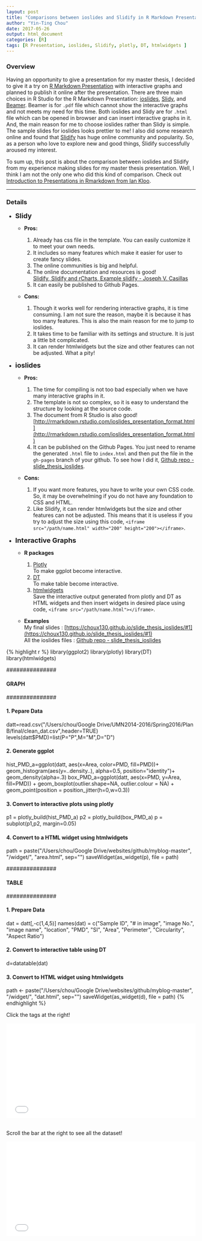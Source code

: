 ```yaml
---
layout: post
title: "Comparisons between ioslides and Slidify in R Markdown Presentation"
author: "Yin-Ting Chou"
date: 2017-05-26
output: html_document
categories: [R]
tags: [R Presentation, ioslides, Slidify, plotly, DT, htmlwidgets ]
---
```

### Overview
Having an opportunity to give a presentation for my master thesis, I decided to give it a try on [R Markdown Presentation](http://rmarkdown.rstudio.com/lesson-11.html) with interactive graphs and planned to publish it online after the presentation. There are three main choices in R Studio for the R Markdown Presentation: [ioslides](http://rmarkdown.rstudio.com/ioslides_presentation_format.html), [Slidy](http://rmarkdown.rstudio.com/slidy_presentation_format.html), and [Beamer](http://rmarkdown.rstudio.com/beamer_presentation_format.html). Beamer is for `.pdf` file which cannot show the interactive graphs and not meets my need for this time. Both ioslides and Slidy are for `.html` file which can be opened in browser and can insert interactive graphs in it. And, the main reason for me to choose ioslides rather than Slidy is simple. The sample slides for ioslides looks prettier to me! I also did some research online and found that [Slidify](http://slidify.org) has huge online community and popularity. So, as a person who love to explore new and good things, Slidify successfully aroused my interest.

To sum up, this post is about the comparison between ioslides and Slidify from my experience making slides for my master thesis presentation. Well, I think I am not the only one who did this kind of comparison. Check out [Introduction to Presentations in Rmarkdown from Ian Kloo](http://data-analytics.net/cep/Schedule_files/presentations_demo.html). 

***

### Details 
* **<font size="4">Slidy</font>** <br /> 
  * **Pros:**
    1. Already has css file in the template. You can easily customize it to meet your own needs.
    2. It includes so many features which make it easier for user to create fancy slides.
    3. The online communities is big and helpful.
    4. The online documentation and resources is good! <br /> [Slidify](http://slidify.org),[ Slidify and rCharts](http://slidify.github.io/dcmeetup/#1),[ Example slidify - Joseph V. Casillas](http://www.jvcasillas.com/slidify_tutorial/)
    5. It can easily be published to Github Pages.

  * **Cons:**
    1. Though it works well for rendering interactive graphs, it is time consuming. I am not sure the reason, maybe it is because it has too many features. This is also the main reason for me to jump to ioslides.
    2. It takes time to be familiar with its settings and structure. It is just a little bit complicated. 
    3. It can render htmlwidgets but the size and other features can not be adjusted. What a pity! 


* **<font size="4">ioslides</font>** <br /> 
  * **Pros:**
    1. The time for compiling is not too bad especially when we have many interactive graphs in it.
    2. The template is not so complex, so it is easy to understand the structure by looking at the source code.
    3. The document from R Studio is also good! [http://rmarkdown.rstudio.com/ioslides_presentation_format.html](http://rmarkdown.rstudio.com/ioslides_presentation_format.html)
    4. It can be published on the Github Pages. You just need to rename the generated `.html` file to `index.html` and then put the file in the `gh-pages` branch of your github. To see how I did it, [Github repo -  slide_thesis_ioslides](https://github.com/choux130/slide_thesis_ioslides).
    
  * **Cons:**
    1. If you want more features, you have to write your own CSS code. So, it may be overwhelming if you do not have any foundation to CSS and HTML.
    2. Like Slidify, it can render htmlwidgets but the size and other features can not be adjusted. This means that it is useless if you try to adjust the size using this code, `<iframe src="/path/name.html" width="200" height="200"></iframe>`.  
* **<font size="4">Interactive Graphs</font>** <br /> 
  * **R packages**
    1. [Plotly](https://plot.ly/ggplot2/) <br />
        To make ggplot become interactive. 
    2. [DT](https://rstudio.github.io/DT/) <br />
        To make table become interactive. 
    3. [htmlwidgets](http://www.htmlwidgets.org) <br />
        Save the interactive output generated from plotly and DT as HTML widgets and then insert widgets in desired place using code, `<iframe src="/path/name.html"></iframe>`.
  
  * **Examples** <br />
    My final slides : [https://choux130.github.io/slide_thesis_ioslides/#1](https://choux130.github.io/slide_thesis_ioslides/#1) <br />
    All the ioslides files : [Github repo -  slide_thesis_ioslides](https://github.com/choux130/slide_thesis_ioslides)
  

{% highlight r %}
library(ggplot2)
library(plotly)
library(DT)
library(htmlwidgets)

###############
#### GRAPH ####
###############

#### 1. Pepare Data ####
datt=read.csv("/Users/chou/Google Drive/UMN2014-2016/Spring2016/Plan B/final/clean_dat.csv",header=TRUE)
levels(datt$PMD)=list(P="P",M="M",D="D")

#### 2. Generate ggplot ####
hist_PMD_a=ggplot(datt, aes(x=Area, color=PMD, fill=PMD))+
  geom_histogram(aes(y=..density..), alpha=0.5,
                 position="identity")+
  geom_density(alpha=.3)
box_PMD_a=ggplot(datt, aes(x=PMD, y=Area, fill=PMD)) + 
  geom_boxplot(outlier.shape=NA, outlier.colour = NA) +
  geom_point(position = position_jitter(h=0,w=0.3))

#### 3. Convert to interactive plots using plotly ####
p1 = plotly_build(hist_PMD_a)
p2 = plotly_build(box_PMD_a)
p = subplot(p1,p2, margin=0.05) 

#### 4. Convert to a HTML widget using htmlwidgets ####
path = paste("/Users/chou/Google Drive/websites/github/myblog-master", "/widget/", "area.html", sep="")
saveWidget(as_widget(p), file = path)

###############
#### TABLE ####
###############

#### 1. Prepare Data ####
dat = datt[,-c(1,4,5)]
names(dat) = c("Sample ID", "# in image", "image No.", 
                "image name", "location", "PMD", "SI", 
                "Area", "Perimeter", "Circularity",
                "Aspect Ratio")

#### 2. Convert to interactive table using DT ####
d=datatable(dat)

#### 3. Convert to HTML widget using htmlwidgets ####
path <- paste("/Users/chou/Google Drive/websites/github/myblog-master", "/widget/", "dat.html", sep="")
saveWidget(as_widget(d), file = path)
{% endhighlight %}

Click the tags at the right! 
<div style='position: relative; width: 100%; height: 0px; padding-bottom: 50%;'>
  <iframe style='position: absolute; left: 0px; top: 0px; width: 100%; height: 100%' src="{{ site.baseurl }}/widget/area.html" frameborder="0" allowfullscreen="allowfullscreen" ></iframe>
</div>
<br />

Scroll the bar at the right to see all the dataset!
<div style='position: relative; width: 100%; height: 0px; padding-bottom: 50%;'>
  <iframe style='position: absolute; left: 0px; top: 0px; width: 100%; height: 100%' src="{{ site.baseurl }}/widget/dat.html" frameborder="0" allowfullscreen="allowfullscreen"></iframe>
</div>
